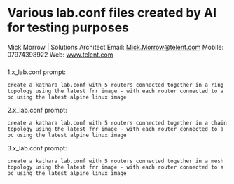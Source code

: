 # Various lab.conf files created by AI for testing purposes

Mick Morrow  | Solutions Architect
Email: Mick.Morrow@telent.com
Mobile: 07974398922
Web: www.telent.com

###

1.x_lab.conf prompt:

```
create a kathara lab.conf with 5 routers connected together in a ring topology using the latest frr image - with each router connected to a pc using the latest alpine linux image
```

2.x_lab.conf prompt:

```
create a kathara lab.conf with 5 routers connected together in a chain topology using the latest frr image - with each router connected to a pc using the latest alpine linux image
```

3.x_lab.conf prompt:

```
create a kathara lab.conf with 5 routers connected together in a mesh topology using the latest frr image - with each router connected to a pc using the latest alpine linux image
```
